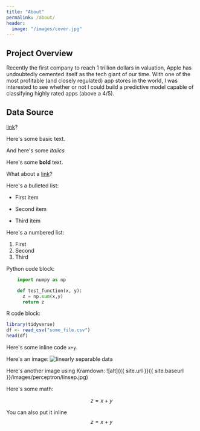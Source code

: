 ```yaml
---
title: "About"
permalink: /about/
header:
  image: "/images/cover.jpg"
---
```


## Project Overview
Recently the first company to reach 1 trillion dollars in valuation, Apple has
undoubtedly cemented itself as the tech giant of our time. With one of the most
profitable (and closely regulated) app stores in the world, I was interested to
see whether or not I could build a predictive model capable of classifying
highly rated apps (above a 4/5).

## Data Source
[link](https://www.kaggle.com/ramamet4/app-store-apple-data-set-10k-apps)?

Here's some basic text.

And here's some *italics*

Here's some **bold** text.

What about a [link](https://github.com/dataoptimal)?

Here's a bulleted list:
* First item
+ Second item
- Third item

Here's a numbered list:
1. First
2. Second
3. Third

Python code block:
```python
    import numpy as np

    def test_function(x, y):
      z = np.sum(x,y)
      return z
```

R code block:
```r
library(tidyverse)
df <- read_csv("some_file.csv")
head(df)
```

Here's some inline code `x+y`.

Here's an image:
<img src="{{ site.url }}{{ site.baseurl }}/images/perceptron/linsep.jpg" alt="linearly separable data">

Here's another image using Kramdown:
![alt]({{ site.url }}{{ site.baseurl }}/images/perceptron/linsep.jpg)

Here's some math:

$$z=x+y$$

You can also put it inline $$z=x+y$$
